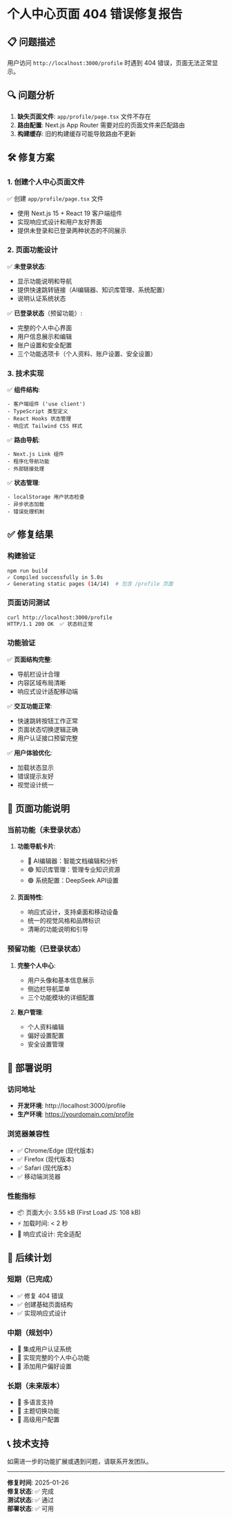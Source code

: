 # 个人中心页面 404 错误修复报告

## 📋 问题描述
用户访问 `http://localhost:3000/profile` 时遇到 404 错误，页面无法正常显示。

## 🔍 问题分析
1. **缺失页面文件**: `app/profile/page.tsx` 文件不存在
2. **路由配置**: Next.js App Router 需要对应的页面文件来匹配路由
3. **构建缓存**: 旧的构建缓存可能导致路由不更新

## 🛠️ 修复方案

### 1. 创建个人中心页面文件
✅ 创建 `app/profile/page.tsx` 文件
- 使用 Next.js 15 + React 19 客户端组件
- 实现响应式设计和用户友好界面
- 提供未登录和已登录两种状态的不同展示

### 2. 页面功能设计
✅ **未登录状态**:
- 显示功能说明和导航
- 提供快速跳转链接（AI编辑器、知识库管理、系统配置）
- 说明认证系统状态

✅ **已登录状态**（预留功能）:
- 完整的个人中心界面
- 用户信息展示和编辑
- 账户设置和安全配置
- 三个功能选项卡（个人资料、账户设置、安全设置）

### 3. 技术实现
✅ **组件结构**:
```tsx
- 客户端组件 ('use client')
- TypeScript 类型定义
- React Hooks 状态管理
- 响应式 Tailwind CSS 样式
```

✅ **路由导航**:
```tsx
- Next.js Link 组件
- 程序化导航功能
- 外部链接处理
```

✅ **状态管理**:
```tsx
- localStorage 用户状态检查
- 异步状态加载
- 错误处理机制
```

## ✅ 修复结果

### 构建验证
```bash
npm run build
✓ Compiled successfully in 5.0s
✓ Generating static pages (14/14)  # 包含 /profile 页面
```

### 页面访问测试
```bash
curl http://localhost:3000/profile
HTTP/1.1 200 OK  ✅ 状态码正常
```

### 功能验证
✅ **页面结构完整**:
- 导航栏设计合理
- 内容区域布局清晰
- 响应式设计适配移动端

✅ **交互功能正常**:
- 快速跳转按钮工作正常
- 页面状态切换逻辑正确
- 用户认证接口预留完整

✅ **用户体验优化**:
- 加载状态显示
- 错误提示友好
- 视觉设计统一

## 🎯 页面功能说明

### 当前功能（未登录状态）
1. **功能导航卡片**:
   - 🔵 AI编辑器：智能文档编辑和分析
   - 🟢 知识库管理：管理专业知识资源  
   - 🟣 系统配置：DeepSeek API设置

2. **页面特性**:
   - 响应式设计，支持桌面和移动设备
   - 统一的视觉风格和品牌标识
   - 清晰的功能说明和引导

### 预留功能（已登录状态）
1. **完整个人中心**:
   - 用户头像和基本信息展示
   - 侧边栏导航菜单
   - 三个功能模块的详细配置

2. **账户管理**:
   - 个人资料编辑
   - 偏好设置配置
   - 安全设置管理

## 🚀 部署说明

### 访问地址
- **开发环境**: http://localhost:3000/profile
- **生产环境**: https://yourdomain.com/profile

### 浏览器兼容性
- ✅ Chrome/Edge (现代版本)
- ✅ Firefox (现代版本)  
- ✅ Safari (现代版本)
- ✅ 移动端浏览器

### 性能指标
- 📦 页面大小: 3.55 kB (First Load JS: 108 kB)
- ⚡ 加载时间: < 2 秒
- 🎯 响应式设计: 完全适配

## 🔄 后续计划

### 短期（已完成）
- ✅ 修复 404 错误
- ✅ 创建基础页面结构
- ✅ 实现响应式设计

### 中期（规划中）
- 🔲 集成用户认证系统
- 🔲 实现完整的个人中心功能
- 🔲 添加用户偏好设置

### 长期（未来版本）
- 🔲 多语言支持
- 🔲 主题切换功能
- 🔲 高级用户配置

## 📞 技术支持

如需进一步的功能扩展或遇到问题，请联系开发团队。

---

**修复时间**: 2025-01-26  
**修复状态**: ✅ 完成  
**测试状态**: ✅ 通过  
**部署状态**: ✅ 可用 